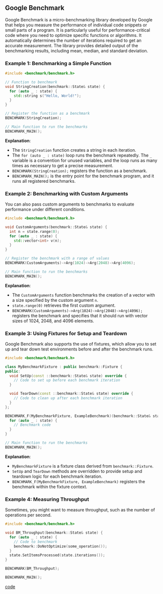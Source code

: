 ## Google Benchmark
Google Benchmark is a micro-benchmarking library developed by Google that helps you measure the performance of individual code snippets or small parts of a program. It is particularly useful for performance-critical code where you need to optimize specific functions or algorithms. It automatically determines the number of iterations required to get an accurate measurement. The library provides detailed output of the benchmarking results, including mean, median, and standard deviation.

### Example 1: Benchmarking a Simple Function

```cpp
#include <benchmark/benchmark.h>

// Function to benchmark
void StringCreation(benchmark::State& state) {
  for (auto _ : state) {
    std::string s("Hello, World!");
  }
}

// Register the function as a benchmark
BENCHMARK(StringCreation);

// Main function to run the benchmarks
BENCHMARK_MAIN();
```

**Explanation**:
- The `StringCreation` function creates a string in each iteration.
- The `for (auto _ : state)` loop runs the benchmark repeatedly. The `_` variable is a convention for unused variables, and the loop runs as many times as necessary to get a precise measurement.
- `BENCHMARK(StringCreation);` registers the function as a benchmark.
- `BENCHMARK_MAIN();` is the entry point for the benchmark program, and it runs all registered benchmarks.

### Example 2: Benchmarking with Custom Arguments

You can also pass custom arguments to benchmarks to evaluate performance under different conditions.

```cpp
#include <benchmark/benchmark.h>

void CustomArguments(benchmark::State& state) {
  int n = state.range(0);
  for (auto _ : state) {
    std::vector<int> v(n);
  }
}

// Register the benchmark with a range of values
BENCHMARK(CustomArguments)->Arg(1024)->Arg(2048)->Arg(4096);

// Main function to run the benchmarks
BENCHMARK_MAIN();
```

**Explanation**:
- The `CustomArguments` function benchmarks the creation of a vector with a size specified by the custom argument `n`.
- `state.range(0)` retrieves the first custom argument.
- `BENCHMARK(CustomArguments)->Arg(1024)->Arg(2048)->Arg(4096);` registers the benchmark and specifies that it should run with vector sizes of 1024, 2048, and 4096 elements.

### Example 3: Using Fixtures for Setup and Teardown

Google Benchmark also supports the use of fixtures, which allow you to set up and tear down test environments before and after the benchmark runs.

```cpp
#include <benchmark/benchmark.h>

class MyBenchmarkFixture : public benchmark::Fixture {
public:
  void SetUp(const ::benchmark::State& state) override {
    // Code to set up before each benchmark iteration
  }

  void TearDown(const ::benchmark::State& state) override {
    // Code to clean up after each benchmark iteration
  }
};

BENCHMARK_F(MyBenchmarkFixture, ExampleBenchmark)(benchmark::State& state) {
  for (auto _ : state) {
    // Benchmark code
  }
}

// Main function to run the benchmarks
BENCHMARK_MAIN();
```

**Explanation**:
- `MyBenchmarkFixture` is a fixture class derived from `benchmark::Fixture`.
- `SetUp` and `TearDown` methods are overridden to provide setup and teardown logic for each benchmark iteration.
- `BENCHMARK_F(MyBenchmarkFixture, ExampleBenchmark)` registers the benchmark within the fixture context.

### Example 4: Measuring Throughput

Sometimes, you might want to measure throughput, such as the number of operations per second.

```cpp
#include <benchmark/benchmark.h>

void BM_Throughput(benchmark::State& state) {
  for (auto _ : state) {
    // Code to benchmark
    benchmark::DoNotOptimize(some_operation());
  }
  state.SetItemsProcessed(state.iterations());
}

BENCHMARK(BM_Throughput);

BENCHMARK_MAIN();

```
[code](../src/benchmark_demo.cpp)

